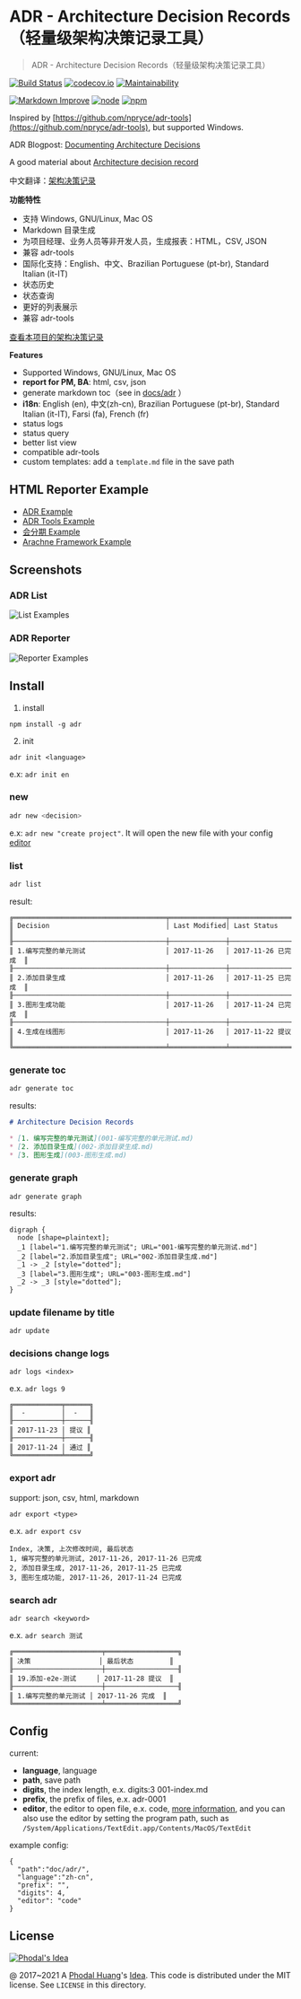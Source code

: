 ADR - Architecture Decision Records（轻量级架构决策记录工具）
===

> ADR - Architecture Decision Records（轻量级架构决策记录工具）

[![Build Status](https://travis-ci.org/phodal/adr.svg?branch=master)](https://travis-ci.org/phodal/adr) [![codecov.io](https://codecov.io/github/phodal/adr/coverage.svg?branch=master)](https://codecov.io/github/phodal/adr?branch=master)  [![Maintainability](https://api.codeclimate.com/v1/badges/5cd05f9857e0a2031ba1/maintainability)](https://codeclimate.com/github/phodal/adr/maintainability) 

[![Markdown Improve](https://img.shields.io/badge/markdown--improve-Phodal-blue.svg)](https://github.com/phodal/markdown-improve) [![node](https://img.shields.io/node/v/adr.svg)](https://www.npmjs.com/package/adr) [![npm](https://img.shields.io/npm/v/adr.svg)](https://www.npmjs.com/adr)

Inspired by [https://github.com/npryce/adr-tools](https://github.com/npryce/adr-tools), but supported Windows.

ADR Blogpost: [Documenting Architecture Decisions](http://thinkrelevance.com/blog/2011/11/15/documenting-architecture-decisions)

A good material about [Architecture decision record](https://github.com/joelparkerhenderson/architecture_decision_record)

中文翻译：[架构决策记录](https://www.phodal.com/blog/documenting-architecture-decisions/)

**功能特性**

 - 支持 Windows, GNU/Linux, Mac OS
 - Markdown 目录生成
 - 为项目经理、业务人员等非开发人员，生成报表：HTML，CSV, JSON
 - 兼容 adr-tools
 - 国际化支持：English、中文、Brazilian Portuguese (pt-br), Standard Italian (it-IT)
 - 状态历史
 - 状态查询
 - 更好的列表展示
 - 兼容 adr-tools

[查看本项目的架构决策记录](/docs/adr)

**Features**

 - Supported Windows, GNU/Linux, Mac OS
 - **report for PM, BA**: html, csv, json
 - generate markdown toc（see in [docs/adr](/docs/adr) ）
 - **i18n**: English (en), 中文(zh-cn), Brazilian Portuguese (pt-br), Standard Italian (it-IT), Farsi (fa), French (fr)
 - status logs
 - status query
 - better list view
 - compatible adr-tools
 - custom templates: add a `template.md` file in the save path

HTML Reporter Example
---
 
 - [ADR Example](https://phodal.github.io/adr/examples/export-1.html)
 - [ADR Tools Example](https://phodal.github.io/adr/examples/export-3.html)
 - [会分期 Example](https://phodal.github.io/adr/examples/export-2.html)
 - [Arachne Framework Example](https://phodal.github.io/adr/examples/export-4.html)

Screenshots
---

### ADR List

![List Examples](docs/list-example.png)

### ADR Reporter 

![Reporter Examples](docs/reporter-example.png)

Install
---

1. install

```
npm install -g adr
```

2. init

```
adr init <language>
```

e.x: ``adr init en``

### new

```bash
adr new <decision>
```

e.x: ``adr new "create project"``. It will open the new file with your config [editor](#config)

### list

```bash
adr list
```

result:

```
╔══════════════════════════════════════╤══════════════╤═══════════════════╗
║ Decision                             │ Last Modified│ Last Status       ║
╟──────────────────────────────────────┼──────────────┼───────────────────╢
║ 1.编写完整的单元测试                    │ 2017-11-26   │ 2017-11-26 已完成  ║
╟──────────────────────────────────────┼──────────────┼───────────────────╢
║ 2.添加目录生成                         │ 2017-11-26   │ 2017-11-25 已完成  ║
╟──────────────────────────────────────┼──────────────┼───────────────────╢
║ 3.图形生成功能                         │ 2017-11-26   │ 2017-11-24 已完成  ║
╟──────────────────────────────────────┼──────────────┼───────────────────╢
║ 4.生成在线图形                         │ 2017-11-26   │ 2017-11-22 提议    ║
╚══════════════════════════════════════╧══════════════╧═══════════════════╝
```

### generate toc

```bash
adr generate toc
```

results:

```markdown
# Architecture Decision Records

* [1. 编写完整的单元测试](001-编写完整的单元测试.md)
* [2. 添加目录生成](002-添加目录生成.md)
* [3. 图形生成](003-图形生成.md)
```

### generate graph

```
adr generate graph
```

results:

```
digraph {
  node [shape=plaintext];
  _1 [label="1.编写完整的单元测试"; URL="001-编写完整的单元测试.md"]
  _2 [label="2.添加目录生成"; URL="002-添加目录生成.md"]
  _1 -> _2 [style="dotted"];
  _3 [label="3.图形生成"; URL="003-图形生成.md"]
  _2 -> _3 [style="dotted"];
}
```

### update filename by title

```
adr update
```

### decisions change logs

```
adr logs <index>
```

e.x. ``adr logs 9``

```
╔════════════╤══════╗
║  -         │  -   ║
╟────────────┼──────╢
║ 2017-11-23 │ 提议 ║
╟────────────┼──────╢
║ 2017-11-24 │ 通过 ║
╚════════════╧══════╝
```

### export adr

support: json, csv, html, markdown

```
adr export <type>
```

e.x. ``adr export csv``

```
Index, 决策, 上次修改时间, 最后状态
1, 编写完整的单元测试, 2017-11-26, 2017-11-26 已完成
2, 添加目录生成, 2017-11-26, 2017-11-25 已完成
3, 图形生成功能, 2017-11-26, 2017-11-24 已完成
```

### search adr

```
adr search <keyword>
```

e.x. ``adr search 测试``

```
╔══════════════════════╤══════════════════╗
║ 决策                 │ 最后状态         ║
╟──────────────────────┼──────────────────╢
║ 19.添加-e2e-测试     │ 2017-11-28 提议  ║
╟──────────────────────┼──────────────────╢
║ 1.编写完整的单元测试 │ 2017-11-26 完成  ║
╚══════════════════════╧══════════════════╝
```

Config
---

current:
 
  - **language**, language
  - **path**, save path
  - **digits**, the index length, e.x. digits:3 001-index.md
  - **prefix**, the prefix of files, e.x. adr-0001
  - **editor**, the editor to open file, e.x. code, [more information](https://github.com/lahmatiy/open-in-editor#editor), and you can also use the editor by setting the program path, such as `/System/Applications/TextEdit.app/Contents/MacOS/TextEdit`

example config: 

```
{
  "path":"doc/adr/",
  "language":"zh-cn",
  "prefix": "",
  "digits": 4,
  "editor": "code"
}
```

License
---

[![Phodal's Idea](http://brand.phodal.com/shields/idea-small.svg)](http://ideas.phodal.com/)

@ 2017~2021 A [Phodal Huang](https://www.phodal.com)'s [Idea](http://github.com/phodal/ideas).  This code is distributed under the MIT license. See `LICENSE` in this directory.

